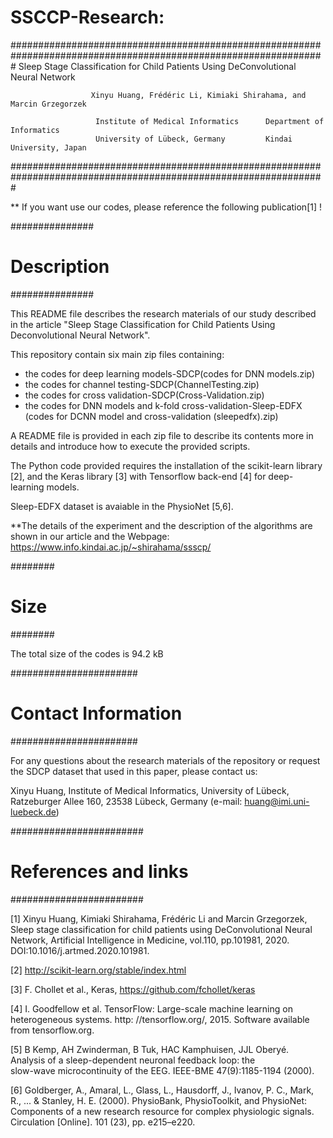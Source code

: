 # SSCCP-Research:

#################################################################################################################
              Sleep Stage Classification for Child Patients Using DeConvolutional Neural Network
         
                      Xinyu Huang, Frédéric Li, Kimiaki Shirahama, and Marcin Grzegorzek

                       Institute of Medical Informatics      Department of Informatics
                       University of Lübeck, Germany         Kindai University, Japan
#################################################################################################################

** If you want use our codes, please reference the following publication[1] !


###############
# Description #
###############

This README file describes the research materials of our study described in the article "Sleep Stage Classification for Child Patients Using Deconvolutional Neural Network".

This repository contain six main zip files containing:
  - the codes for deep learning models-SDCP(codes for DNN models.zip)
  - the codes for channel testing-SDCP(ChannelTesting.zip)
  - the codes for cross validation-SDCP(Cross-Validation.zip)
  - the codes for DNN models and k-fold cross-validation-Sleep-EDFX (codes for DCNN model and cross-validation (sleepedfx).zip)
  

A README file is provided in each zip file to describe its contents more in details and introduce how to execute the provided scripts.

The Python code provided requires the installation of the scikit-learn library [2], and the Keras library [3] with Tensorflow back-end [4] for deep-learning models. 

Sleep-EDFX dataset is avaiable in the PhysioNet [5,6].

**The details of the experiment and the description of the algorithms are shown in our article and the Webpage: https://www.info.kindai.ac.jp/~shirahama/ssscp/



########
# Size #
########


The total size of the codes is 94.2 kB


#######################
# Contact Information #
#######################

For any questions about the research materials of the repository or request the SDCP dataset that used in this paper, please contact us:

Xinyu Huang, Institute of Medical Informatics, University of Lübeck, Ratzeburger Allee 160, 23538 Lübeck, Germany (e-mail:
huang@imi.uni-luebeck.de)


########################
# References and links #
########################

[1] Xinyu Huang, Kimiaki Shirahama, Frédéric Li and Marcin Grzegorzek, Sleep stage classification for child patients using DeConvolutional Neural Network, Artificial Intelligence in Medicine, vol.110, pp.101981, 2020. DOI:10.1016/j.artmed.2020.101981.
    
[2] http://scikit-learn.org/stable/index.html
    
[3] F. Chollet et al., Keras, https://github.com/fchollet/keras

[4] I. Goodfellow et al. TensorFlow: Large-scale machine learning on heterogeneous systems. 
    http: //tensorflow.org/, 2015. Software available from tensorflow.org.

[5] B Kemp, AH Zwinderman, B Tuk, HAC Kamphuisen, JJL Oberyé. Analysis of a sleep-dependent neuronal feedback loop: the  
    slow-wave microcontinuity of the EEG. IEEE-BME 47(9):1185-1194 (2000).

[6] Goldberger, A., Amaral, L., Glass, L., Hausdorff, J., Ivanov, P. C., Mark, R., ... & Stanley, H. E. (2000). 
    PhysioBank, PhysioToolkit, and PhysioNet: Components of a new research resource for complex physiologic signals. 
    Circulation [Online]. 101 (23), pp. e215–e220.
